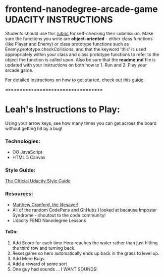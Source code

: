 frontend-nanodegree-arcade-game UDACITY INSTRUCTIONS
===============================

Students should use this [rubric](https://review.udacity.com/#!/projects/2696458597/rubric) for self-checking their submission. Make sure the functions you write are **object-oriented** - either class functions (like Player and Enemy) or class prototype functions such as Enemy.prototype.checkCollisions, and that the keyword 'this' is used appropriately within your class and class prototype functions to refer to the object the function is called upon. Also be sure that the **readme.md** file is updated with your instructions on both how to 1. Run and 2. Play your arcade game.

For detailed instructions on how to get started, check out this [guide](https://docs.google.com/document/d/1v01aScPjSWCCWQLIpFqvg3-vXLH2e8_SZQKC8jNO0Dc/pub?embedded=true).

==================================
# Leah's Instructions to Play:
Using your arrow keys, see how many times you can get across the board without getting hit by a bug!

### Technologies:
* OO JavaScript
* HTML 5 Canvas

### Style Guide:
[The Official Udacity Style Guide](udacity.github.io/frontend-nanodegree-styleguide/)

### Resources:
* [Matthew Cranford, the lifesaver!](https://matthewcranford.com/arcade-game-walkthrough-part-6-collisions-win-conditions-and-game-resets/)
* All of the random CodePens and GitHubs I looked at because Imposter Syndrome - shoutout to the code community!
* Udacity FEND Nanodegree Lessons

#### ToDo:
1. Add Score for each time Hero reaches the water rather than just hitting the third row and turning back.
2. Reset game so hero automatically ends up back in the grass to level up.
3. Add More Bugs.
4. Add a reward of some sort
5. One guy had sounds ... I WANT SOUNDS!
